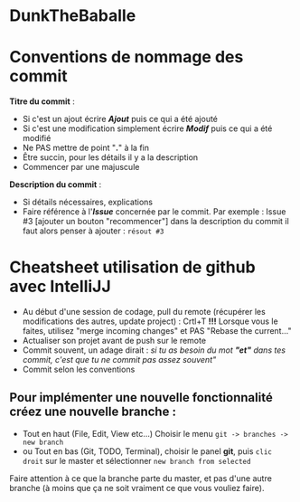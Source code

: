 # DunkTheBaballe

# Conventions de nommage des commit

**Titre du commit** :
- Si c'est un ajout écrire ***Ajout*** puis ce qui a été ajouté
- Si c'est une modification simplement écrire ***Modif*** puis ce qui a été modifié
- Ne PAS mettre de point "**.**" à la fin
- Être succin, pour les détails il y a la description
- Commencer par une majuscule

**Description du commit** :
- Si détails nécessaires, explications
- Faire référence à l'***Issue*** concernée par le commit. Par exemple : Issue #3 [ajouter un bouton "recommencer"]
dans la description du commit il faut alors penser à ajouter : `résout #3`

# Cheatsheet utilisation de github avec IntelliJJ
- Au début d'une session de codage, pull du remote (récupérer les modifications des autres, update project) : Crtl+T
  **!!!** Lorsque vous le faites, utilisez "merge incoming changes" et PAS "Rebase the current…"
- Actualiser son projet avant de push sur le remote
- Commit souvent, un adage dirait : *si tu as besoin du mot **"et"** dans tes commit, c'est que tu ne commit pas assez souvent"*
- Commit selon les conventions

## Pour implémenter une nouvelle fonctionnalité créez une nouvelle branche :
- Tout en haut (File, Edit, View etc…) Choisir le menu `git -> branches -> new branch`
- ou Tout en bas (Git, TODO, Terminal), choisir le panel **git**, puis `clic droit` sur le master et sélectionner `new branch from selected `

Faire attention à ce que la branche parte du master, et pas d'une autre branche (à moins que ça ne soit vraiment ce que vous vouliez faire). <br />